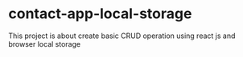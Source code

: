 # contact-app-local-storage
This project is about create basic CRUD operation using react js and browser local storage 

